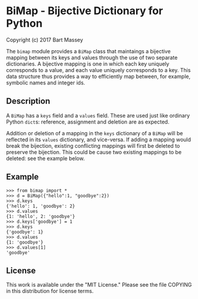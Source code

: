 # BiMap - Bijective Dictionary for Python
Copyright (c) 2017 Bart Massey

The `bimap` module provides a `BiMap` class that
maintaings a bijective mapping between its keys and values
through the use of two separate dictionaries. A bijective
mapping is one in which each key uniquely corresponds to a
value, and each value uniquely corresponds to a key. This
data structure thus provides a way to efficiently map
between, for example, symbolic names and integer ids.

## Description

A `BiMap` has a `keys` field and a `values` field.  These
are used just like ordinary Python `dict`s: reference,
assignment and deletion are as expected.

Addition or deletion of a mapping in the `keys` dictionary
of a `BiMap` will be reflected in its `values` dictionary,
and vice-versa. If adding a mapping would break the
bijection, existing conflicting mappings will first be
deleted to preserve the bijection. This could be cause two
existing mappings to be deleted: see the example below.

## Example

    >>> from bimap import *
    >>> d = BiMap({"hello":1, "goodbye":2})
    >>> d.keys
    {'hello': 1, 'goodbye': 2}
    >>> d.values
    {1: 'hello', 2: 'goodbye'}
    >>> d.keys['goodbye'] = 1
    >>> d.keys
    {'goodbye': 1}
    >>> d.values
    {1: 'goodbye'}
    >>> d.values[1]
    'goodbye'

## License

This work is available under the "MIT License." Please see
the file COPYING in this distribution for license terms.
